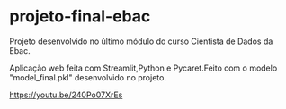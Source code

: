# projeto-final-ebac
Projeto desenvolvido no último módulo do curso Cientista de Dados da Ebac.


Aplicação web feita com Streamlit,Python e Pycaret.Feito com o modelo "model_final.pkl" desenvolvido no projeto.

https://youtu.be/240Po07XrEs


